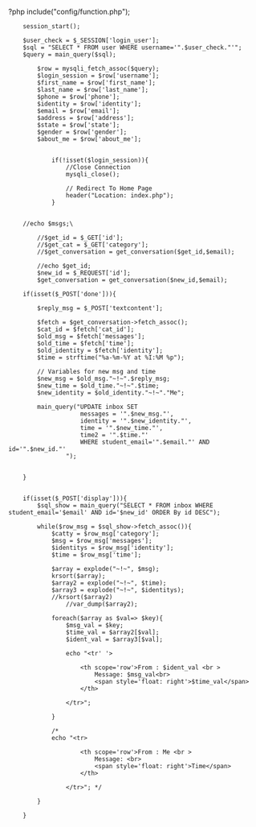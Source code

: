 
<!---
Ricthedon/Ricthedon is a ✨ special ✨ repository because its `README.md` (this file) appears on your GitHub profile.
You can click the Preview link to take a look at your changes.
--->
?php 
	include("config/function.php");

	

		session_start();
		
		$user_check = $_SESSION['login_user'];
		$sql = "SELECT * FROM user WHERE username='".$user_check."'";
		$query = main_query($sql);
			
			$row = mysqli_fetch_assoc($query);
			$login_session = $row['username'];
			$first_name = $row['first_name'];
			$last_name = $row['last_name'];
			$phone = $row['phone'];
			$identity = $row['identity'];
			$email = $row['email'];
			$address = $row['address'];
			$state = $row['state'];
			$gender = $row['gender'];
			$about_me = $row['about_me'];

			
				if(!isset($login_session)){
					//Close Connection
					mysqli_close();
					
					// Redirect To Home Page 
					header("Location: index.php");
				}


		//echo $msgs;\

			//$get_id = $_GET['id'];
			//$get_cat = $_GET['category'];
			//$get_conversation = get_conversation($get_id,$email);

			//echo $get_id;
			$new_id = $_REQUEST['id'];
			$get_conversation = get_conversation($new_id,$email);
			
		if(isset($_POST['done'])){

			$reply_msg = $_POST['textcontent'];

			$fetch = $get_conversation->fetch_assoc();
			$cat_id = $fetch['cat_id'];
			$old_msg = $fetch['messages'];
			$old_time = $fetch['time'];
			$old_identity = $fetch['identity'];
			$time = strftime("%a-%m-%Y at %I:%M %p");

			// Variables for new msg and time 
			$new_msg = $old_msg."~!~".$reply_msg;
			$new_time = $old_time."~!~".$time;
			$new_identity = $old_identity."~!~"."Me";

			main_query("UPDATE inbox SET 
						messages = '".$new_msg."',
						identity = '".$new_identity."',
						time = '".$new_time."',
						time2 = '".$time."'
						WHERE student_email='".$email."' AND id='".$new_id."'
					");

			
		}


		if(isset($_POST['display'])){
			$sql_show = main_query("SELECT * FROM inbox WHERE student_email='$email' AND id='$new_id' ORDER By id DESC");
			
			while($row_msg = $sql_show->fetch_assoc()){
				$catty = $row_msg['category'];
				$msg = $row_msg['messages'];
				$identitys = $row_msg['identity'];
				$time = $row_msg['time'];
				
				$array = explode("~!~", $msg);
				krsort($array);
				$array2 = explode("~!~", $time);
				$array3 = explode("~!~", $identitys);
				//krsort($array2)
					//var_dump($array2);
				
				foreach($array as $val=> $key){
					$msg_val = $key;
					$time_val = $array2[$val];
					$ident_val = $array3[$val];
					
					echo "<tr' '>
				
						<th scope='row'>From : $ident_val <br >
							Message: $msg_val<br>
							<span style='float: right'>$time_val</span>
						</th>
						
					</tr>";
					
				}
				
				/*
				echo "<tr>
				
						<th scope='row'>From : Me <br >
							Message: <br>
							<span style='float: right'>Time</span>
						</th>
						
					</tr>"; */
				
			}

		}
		
